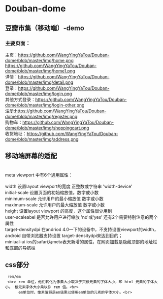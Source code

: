 # Douban-dome
## 豆瓣市集（移动端）-demo<br>
### 主要页面：<br>
主页：https://github.com/WangYingYaTou/Douban-dome/blob/master/img/home.png <br>
     https://github.com/WangYingYaTou/Douban-dome/blob/master/img/home1.png<br>
详情：https://github.com/WangYingYaTou/Douban-dome/blob/master/img/detail.png<br>
登录：https://github.com/WangYingYaTou/Douban-dome/blob/master/img/login.png<br>
其他方式登录：https://github.com/WangYingYaTou/Douban-dome/blob/master/img/login-other.png<br>
注册:https://github.com/WangYingYaTou/Douban-dome/blob/master/img/register.png<br>
购物车：https://github.com/WangYingYaTou/Douban-dome/blob/master/img/shoppingcart.png<br>
收货地址：https://github.com/WangYingYaTou/Douban-dome/blob/master/img/address.png<br>
## 移动端屏幕的适配
  　<meta name="viewport" content="width=device-width"><br>
    meta viewport 中有6个通用属性：<br>
      <br>width 设置layout viewport的宽度 正整数或字符串 'width-device'<br>
      initial-scale 设置页面的初始缩放值，数字或小数<br>
      minimum-scale 允许用户的最小缩放值 数字或小数<br>
      maximum-scale 允许用户的最大缩放值 数字或小数<br>
      height 设置layout viewport 的高度，这个属性很少用到<br>
      user-scaleabel 是否允许用户进行缩放 'no'或‘yes’ 还有2个需要特别注意的两个属性<br>
      target-densitydpi 在andriod 4.0一下的设备中，不支持设置viewport的width，android 自带浏览器支持设置 target-densitydpi来达到目的；<br>
      miniual-ui ios的safari为meta表天新增的属性，在网页加载是隐藏顶部的地址栏和底部的导航栏<br>
  ## css部分
     rem/em
     <br> rem 单位，他们转化为像素大小取决于页根元素的字体大小，即 html 元素的字体大小。 根元素字体大小乘以你 rem 值。<br>
          em单位时，像素值将是em值乘以使用em单位的元素的字体大小。<br>
